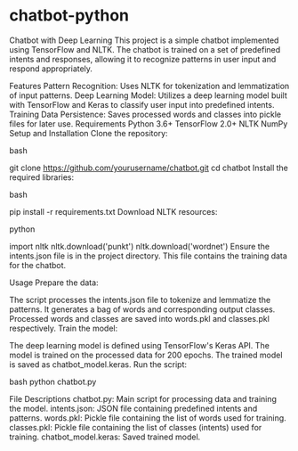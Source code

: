 # chatbot-python
Chatbot with Deep Learning
This project is a simple chatbot implemented using TensorFlow and NLTK. The chatbot is trained on a set of predefined intents and responses, allowing it to recognize patterns in user input and respond appropriately.

Features
Pattern Recognition: Uses NLTK for tokenization and lemmatization of input patterns.
Deep Learning Model: Utilizes a deep learning model built with TensorFlow and Keras to classify user input into predefined intents.
Training Data Persistence: Saves processed words and classes into pickle files for later use.
Requirements
Python 3.6+
TensorFlow 2.0+
NLTK
NumPy
Setup and Installation
Clone the repository:

bash

git clone https://github.com/yourusername/chatbot.git
cd chatbot
Install the required libraries:

bash

pip install -r requirements.txt
Download NLTK resources:

python

import nltk
nltk.download('punkt')
nltk.download('wordnet')
Ensure the intents.json file is in the project directory. This file contains the training data for the chatbot.

Usage
Prepare the data:

The script processes the intents.json file to tokenize and lemmatize the patterns.
It generates a bag of words and corresponding output classes.
Processed words and classes are saved into words.pkl and classes.pkl respectively.
Train the model:

The deep learning model is defined using TensorFlow's Keras API.
The model is trained on the processed data for 200 epochs.
The trained model is saved as chatbot_model.keras.
Run the script:

bash
python chatbot.py

File Descriptions
chatbot.py: Main script for processing data and training the model.
intents.json: JSON file containing predefined intents and patterns.
words.pkl: Pickle file containing the list of words used for training.
classes.pkl: Pickle file containing the list of classes (intents) used for training.
chatbot_model.keras: Saved trained model.

